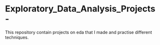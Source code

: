 # Exploratory_Data_Analysis_Projects-
This repository contain projects on eda that I made and practise different techniques.
